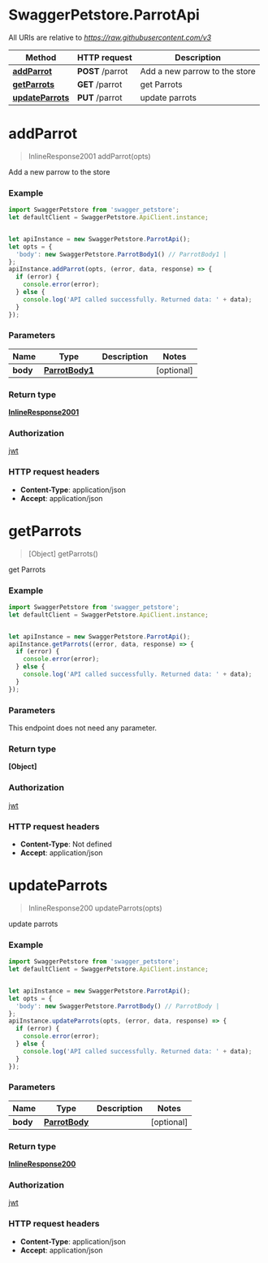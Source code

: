 # SwaggerPetstore.ParrotApi

All URIs are relative to *https://raw.githubusercontent.com/v3*

Method | HTTP request | Description
------------- | ------------- | -------------
[**addParrot**](ParrotApi.md#addParrot) | **POST** /parrot | Add a new parrow to the store
[**getParrots**](ParrotApi.md#getParrots) | **GET** /parrot | get Parrots
[**updateParrots**](ParrotApi.md#updateParrots) | **PUT** /parrot | update parrots

<a name="addParrot"></a>
# **addParrot**
> InlineResponse2001 addParrot(opts)

Add a new parrow to the store

### Example
```javascript
import SwaggerPetstore from 'swagger_petstore';
let defaultClient = SwaggerPetstore.ApiClient.instance;


let apiInstance = new SwaggerPetstore.ParrotApi();
let opts = { 
  'body': new SwaggerPetstore.ParrotBody1() // ParrotBody1 | 
};
apiInstance.addParrot(opts, (error, data, response) => {
  if (error) {
    console.error(error);
  } else {
    console.log('API called successfully. Returned data: ' + data);
  }
});
```

### Parameters

Name | Type | Description  | Notes
------------- | ------------- | ------------- | -------------
 **body** | [**ParrotBody1**](ParrotBody1.md)|  | [optional] 

### Return type

[**InlineResponse2001**](InlineResponse2001.md)

### Authorization

[jwt](../README.md#jwt)

### HTTP request headers

 - **Content-Type**: application/json
 - **Accept**: application/json

<a name="getParrots"></a>
# **getParrots**
> [Object] getParrots()

get Parrots

### Example
```javascript
import SwaggerPetstore from 'swagger_petstore';
let defaultClient = SwaggerPetstore.ApiClient.instance;


let apiInstance = new SwaggerPetstore.ParrotApi();
apiInstance.getParrots((error, data, response) => {
  if (error) {
    console.error(error);
  } else {
    console.log('API called successfully. Returned data: ' + data);
  }
});
```

### Parameters
This endpoint does not need any parameter.

### Return type

**[Object]**

### Authorization

[jwt](../README.md#jwt)

### HTTP request headers

 - **Content-Type**: Not defined
 - **Accept**: application/json

<a name="updateParrots"></a>
# **updateParrots**
> InlineResponse200 updateParrots(opts)

update parrots

### Example
```javascript
import SwaggerPetstore from 'swagger_petstore';
let defaultClient = SwaggerPetstore.ApiClient.instance;


let apiInstance = new SwaggerPetstore.ParrotApi();
let opts = { 
  'body': new SwaggerPetstore.ParrotBody() // ParrotBody | 
};
apiInstance.updateParrots(opts, (error, data, response) => {
  if (error) {
    console.error(error);
  } else {
    console.log('API called successfully. Returned data: ' + data);
  }
});
```

### Parameters

Name | Type | Description  | Notes
------------- | ------------- | ------------- | -------------
 **body** | [**ParrotBody**](ParrotBody.md)|  | [optional] 

### Return type

[**InlineResponse200**](InlineResponse200.md)

### Authorization

[jwt](../README.md#jwt)

### HTTP request headers

 - **Content-Type**: application/json
 - **Accept**: application/json

